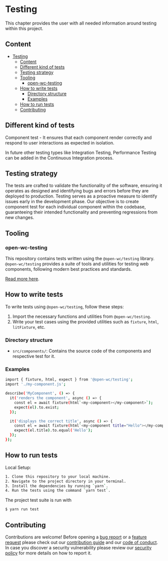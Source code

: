 # Testing
This chapter provides the user with all needed information around testing within this project.

## Content
- [Testing](#testing)
  - [Content](#content)
  - [Different kind of tests](#different-kind-of-tests)
  - [Testing strategy](#testing-strategy)
  - [Tooling](#tooling)
    - [open-wc-testing](#open-wc-testing)
  - [How to write tests](#how-to-write-tests)
    - [Directory structure](#directory-structure)
    - [Examples](#examples)
  - [How to run tests](#how-to-run-tests)
  - [Contributing](#contributing)

## Different kind of tests
Component test - It ensures that each component render correctly and respond to user interactions as expected in isolation.

In future other testing types like Integration Testing, Performance Testing can be added in the Continuous Integration process.

## Testing strategy
The tests are crafted to validate the functionality of the software, ensuring it operates as designed and identifying bugs and errors before they are deployed to production. Testing serves as a proactive measure to identify issues early in the development phase. Our objective is to create component test for each individual component within the codebase, guaranteeing their intended functionality and preventing regressions from new changes.

## Tooling
### open-wc-testing
This repository contains tests written using the `@open-wc/testing` library. `@open-wc/testing` provides a suite of tools and utilities for testing web components, following modern best practices and standards.

[Read more here](https://open-wc.org/docs/testing/testing-package/).

## How to write tests
To write tests using `@open-wc/testing`, follow these steps:
1. Import the necessary functions and utilities from `@open-wc/testing`.
2. Write your test cases using the provided utilities such as `fixture`, `html`, `litFixture`, etc.

### Directory structure
- `src/components/`: Contains the source code of the components and respective test for it.

### Examples
```sh
import { fixture, html, expect } from '@open-wc/testing';
import './my-component.js';

describe('MyComponent', () => {
  it('renders the component', async () => {
    const el = await fixture(html`<my-component></my-component>`);
    expect(el).to.exist;
  });

  it('displays the correct title', async () => {
    const el = await fixture(html`<my-component title="Hello"></my-component>`);
    expect(el.title).to.equal('Hello');
  });
});
```

## How to run tests
Local Setup:
```sh
1. Clone this repository to your local machine.
2. Navigate to the project directory in your terminal.
3. Install the dependencies by running `yarn`.
4. Run the tests using the command `yarn test`.
```

The project test suite is run with
```sh
$ yarn run test
```

## Contributing
Contributions are welcome! Before opening a [bug report](https://github.com/deven-org/B01LER-Kitchen/issues/new?assignees=&labels=%F0%9F%9A%A8+new%3A%3Abug&projects=deven-org%2F3&template=1_bug_report.yaml&title=%5BBug%5D%3A+) or a [feature request](https://github.com/deven-org/B01LER-Kitchen/issues/new?assignees=&labels=%F0%9F%9A%A8+new%3A%3Aenhancement&projects=deven-org%2F3&template=2_feature_request.yaml&title=%5BFeature+Request%5D%3A+) please check out our [contribution guide](CONTRIBUTING.md) and our [code of conduct](CODE_OF_CONDUCT.md). In case you discover a security vulnerability please review our [security policy](SECURITY.md) for more details on how to report it.
